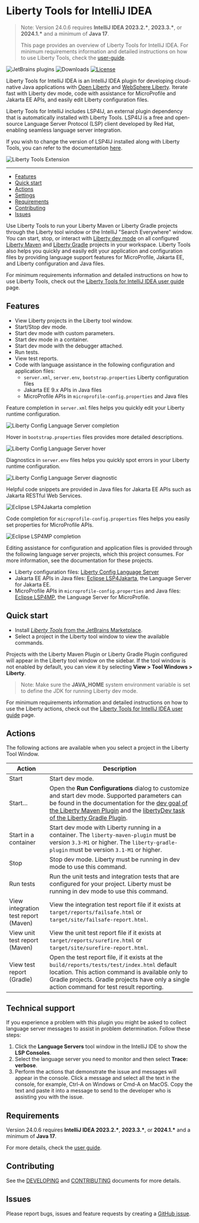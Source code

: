 # Liberty Tools for IntelliJ IDEA

<!-- Make sure to also update the #Requirements section below, and in user-guide.md -->
> Note: Version 24.0.6 requires **IntelliJ IDEA 2023.2.\***, **2023.3.\***, or **2024.1.\*** and a minimum of **Java 17**.
>
> This page provides an overview of Liberty Tools for IntelliJ IDEA.
> For minimum requirements information and detailed instructions on how to use Liberty Tools, check the [user-guide](docs/user-guide.md).

![JetBrains plugins](https://img.shields.io/jetbrains/plugin/v/14856-liberty-tools.svg?style=for-the-badge)
![Downloads](https://img.shields.io/jetbrains/plugin/d/14856-liberty-tools?style=for-the-badge&)
[![License](https://img.shields.io/badge/License-EPL%202.0-red.svg?style=for-the-badge&label=license&logo=eclipse)](https://www.eclipse.org/legal/epl-2.0/)

Liberty Tools for IntelliJ IDEA is an IntelliJ IDEA plugin for developing cloud-native Java applications with [Open Liberty](https://openliberty.io/) and [WebSphere Liberty](https://www.ibm.com/products/websphere-liberty). Iterate fast with Liberty dev mode, code with assistance for MicroProfile and Jakarta EE APIs, and easily edit Liberty configuration files.

Liberty Tools for IntelliJ includes LSP4IJ, an external plugin dependency that is automatically installed with Liberty Tools. LSP4IJ is a free and open-source Language Server Protocol (LSP) client developed by Red Hat, enabling seamless language server integration.

If you wish to change the version of LSP4IJ installed along with Liberty Tools, you can refer to the documentation [here](docs/user-guide.md#manually-install-specific-release-of-the-lsp4ij-plugin-from-the-marketplace).

![Liberty Tools Extension](docs/images/liberty-tool-window-view.png)

---
- [Features](#features)
- [Quick start](#quick-start)
- [Actions](#actions)
- [Settings](#settings)
- [Requirements](#requirements)
- [Contributing](#contributing)
- [Issues](#issues)

Use Liberty Tools to run your Liberty Maven or Liberty Gradle projects through the Liberty tool window or the IntelliJ "Search Everywhere" window. You can start, stop, or interact with [Liberty dev mode](https://openliberty.io/docs/latest/development-mode.html) on all configured [Liberty Maven](https://github.com/OpenLiberty/ci.maven/blob/master/docs/dev.md#dev) and [Liberty Gradle](https://github.com/OpenLiberty/ci.gradle/blob/master/docs/libertyDev.md) projects in your workspace. Liberty Tools also helps you quickly and easily edit your application and configuration files by providing language support features for MicroProfile, Jakarta EE, and Liberty configuration and Java files.

For minimum requirements information and detailed instructions on how to use Liberty Tools, check out the [Liberty Tools for IntelliJ IDEA user guide](docs/user-guide.md) page.

## Features
- View Liberty projects in the Liberty tool window.
- Start/Stop dev mode.
- Start dev mode with custom parameters.
- Start dev mode in a container.
- Start dev mode with the debugger attached.
- Run tests.
- View test reports.
- Code with language assistance in the following configuration and application files:
    - `server.xml`, `server.env`, `bootstrap.properties` Liberty configuration files
    - Jakarta EE 9.x APIs in Java files
    - MicroProfile APIs in `microprofile-config.properties` and Java files

Feature completion in `server.xml` files helps you quickly edit your Liberty runtime configuration.

![Liberty Config Language Server completion](docs/images/LCLS-server-xml-completion.png)

Hover in `bootstrap.properties` files provides more detailed descriptions.

![Liberty Config Language Server hover](docs/images/LCLS-bootstrap-hover.png)

Diagnostics in `server.env` files helps you quickly spot errors in your Liberty runtime configuration.

![Liberty Config Language Server diagnostic](docs/images/LCLS-server-env-diagnostic.png)

Helpful code snippets are provided in Java files for Jakarta EE APIs such as Jakarta RESTful Web Services.

![Eclipse LSP4Jakarta completion](docs/images/LSP4Jakarta-rest-completion.png)

Code completion for `microprofile-config.properties` files helps you easily set properties for MicroProfile APIs.

![Eclipse LSP4MP completion](docs/images/LSP4MP-mp-properties-completion.png)

Editing assistance for configuration and application files is provided through the following language server projects, which this project consumes. For more information, see the documentation for these projects.

- Liberty configuration files: [Liberty Config Language Server](https://github.com/OpenLiberty/liberty-language-server#liberty-config-language-server)
- Jakarta EE APIs in Java files:  [Eclipse LSP4Jakarta](https://github.com/eclipse/lsp4jakarta#eclipse-lsp4jakarta), the Language Server for Jakarta EE.
- MicroProfile APIs in `microprofile-config.properties` and Java files: [Eclipse LSP4MP](https://github.com/eclipse/lsp4mp#eclipse-lsp4mp---language-server-for-microprofile), the Language Server for MicroProfile.

## Quick start

- Install [_Liberty Tools_ from the JetBrains Marketplace](https://plugins.jetbrains.com/plugin/14856-liberty-tools).
- Select a project in the Liberty tool window to view the available commands.

Projects with the Liberty Maven Plugin or Liberty Gradle Plugin configured will appear in the Liberty tool window on the sidebar. If the tool window is not enabled by default, you can view it by selecting **View > Tool Windows > Liberty**.

> Note: Make sure the **JAVA_HOME** system environment variable is set to define the JDK for running Liberty dev mode.

For minimum requirements information and detailed instructions on how to use the Liberty actions, check out the [Liberty Tools for IntelliJ IDEA user guide](docs/user-guide.md) page.

## Actions

The following actions are available when you select a project in the Liberty Tool Window.

| Action                                 | Description                                                                                                                                                                                                                                                                                                                                                                                                                   |
|--------------------------------------|-------------------------------------------------------------------------------------------------------------------------------------------------------------------------------------------------------------------------------------------------------------------------------------------------------------------------------------------------------------------------------------------------------------------------------|
| Start                                | Start dev mode.                                                                                                                                                                                                                                                                                                                                                                                                               |
| Start…                               | Open the **Run Configurations** dialog to customize and start dev mode. Supported parameters can be found in the documentation for the [dev goal of the Liberty Maven Plugin](https://github.com/OpenLiberty/ci.maven/blob/master/docs/dev.md#additional-parameters) and the [libertyDev task of the Liberty Gradle Plugin](https://github.com/OpenLiberty/ci.gradle/blob/master/docs/libertyDev.md#command-line-parameters). |
| Start in a container                 | Start dev mode with Liberty running in a container. The `liberty-maven-plugin` must be version `3.3-M1` or higher. The `liberty-gradle-plugin` must be version `3.1-M1` or higher.                                                                                                                                                                                                                                            
| Stop                                 | Stop dev mode. Liberty must be running in dev mode to use this command.                                                                                                                                                                                                                                                                                                                                                       |
| Run tests                            | Run the unit tests and integration tests that are configured for your project. Liberty must be running in dev mode to use this command.                                                                                                                                                                                                                                                                                       |
| View integration test report (Maven) | View the integration test report file if it exists at `target/reports/failsafe.html` or `target/site/failsafe-report.html`.                                                                                                                                                                                                                                    |
| View unit test report (Maven)        | View the unit test report file if it exists at `target/reports/surefire.html` or `target/site/surefire-report.html`.                                                                                                                                                                                                                                          |
| View test report (Gradle)            | Open the test report file, if it exists at the `build/reports/tests/test/index.html` default location. This action command is available only to Gradle projects. Gradle projects have only a single action command for test result reporting.                                                                                                                                                                                 |

## Technical support
If you experience a problem with this plugin you might be asked to collect language server messages to assist in problem determination. Follow these steps:
1. Click the **Language Servers** tool window in the IntelliJ IDE to show the **LSP Consoles**.
2. Select the language server you need to monitor and then select **Trace:** **verbose**.
3. Perform the actions that demonstrate the issue and messages will appear in the console. Click a message and select all the text in the console, for example, Ctrl-A on Windows or Cmd-A on MacOS. Copy the text and paste it into a message to send to the developer who is assisting you with the issue.


## Requirements
<!-- Make sure to also update the note at the top of this file, and in user-guide.md -->
Version 24.0.6 requires **IntelliJ IDEA 2023.2.\***, **2023.3.\***, or **2024.1.\*** and a minimum of **Java 17**.

For more details, check the [user guide](docs/user-guide.md#software-requirements).

## Contributing

See the [DEVELOPING](DEVELOPING.md) and [CONTRIBUTING](CONTRIBUTING.md) documents for more details.

## Issues

Please report bugs, issues and feature requests by creating
a [GitHub issue](https://github.com/OpenLiberty/liberty-tools-intellij/issues).
